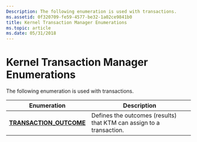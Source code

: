 ```yaml
---
Description: The following enumeration is used with transactions.
ms.assetid: 0f320709-fe59-4577-be32-1a02ce9841b0
title: Kernel Transaction Manager Enumerations
ms.topic: article
ms.date: 05/31/2018
---
```


# Kernel Transaction Manager Enumerations

The following enumeration is used with transactions.



| Enumeration                                         | Description                                                          |
|-----------------------------------------------------|----------------------------------------------------------------------|
| [**TRANSACTION\_OUTCOME**](/windows/desktop/api/Winnt/ne-winnt-transaction_outcome) | Defines the outcomes (results) that KTM can assign to a transaction. |



 

 

 



